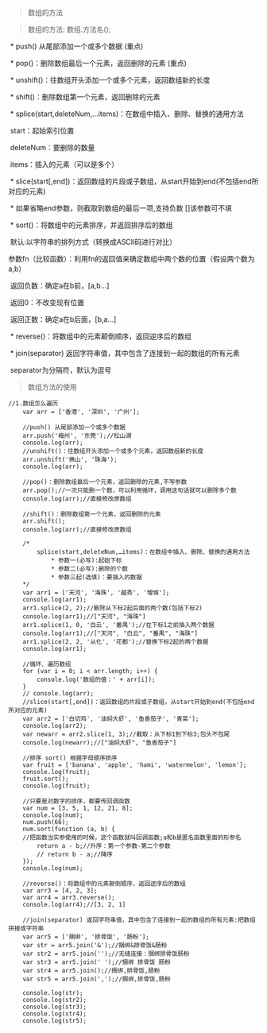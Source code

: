 > 数组的方法

> 数组的方法: 数组.方法名();

​            \* push() 从尾部添加一个或多个数据 (重点)

​             \* pop()：删除数组最后一个元素，返回删除的元素 (重点)

​             \* unshift()：往数组开头添加一个或多个元素，返回数组新的长度

​             \* shift()：删除数组第一个元素，返回删除的元素

​             \* splice(start,deleteNum,…items)：在数组中插入、删除、替换的通用方法

​                 start：起始索引位置

​                 deleteNum：要删除的数量

​                 items：插入的元素（可以是多个）

​             \* slice(start[,end])：返回数组的片段或子数组，从start开始到end(不包括end所对应的元素)

​                 \* 如果省略end参数，则截取到数组的最后一项,支持负数  []该参数可不填

​             \* sort()：将数组中的元素排序，并返回排序后的数组

​                 默认:以字符串的排列方式（转换成ASCII码进行对比）

​                 参数fn（比较函数）：利用fn的返回值来确定数组中两个数的位置（假设两个数为a,b）

​                 返回负数：确定a在b前，[a,b…]

​                 返回0：不改变现有位置

​                 返回正数：确定a在b后面，[b,a…]

​             \* reverse()：将数组中的元素颠倒顺序，返回逆序后的数组

​             \* join(separator) 返回字符串值，其中包含了连接到一起的数组的所有元素

​                 separator为分隔符，默认为逗号



> 数组方法的使用

```
//1.数组怎么遍历
    var arr = ['香港', '深圳', '广州'];

    //push() 从尾部添加一个或多个数据
    arr.push('梅州', '东莞');//松山湖
    console.log(arr);
    //unshift()：往数组开头添加一个或多个元素，返回数组新的长度
    arr.unshift('佛山', '珠海');
    console.log(arr);

    //pop()：删除数组最后一个元素，返回删除的元素,不写参数
    arr.pop();//一次只能删一个数，可以利用循环，调用这句话就可以删除多个数
    console.log(arr);//直接修改原数组

    //shift()：删除数组第一个元素，返回删除的元素
    arr.shift();
    console.log(arr);//直接修改原数组

    /*
        splice(start,deleteNum,…items)：在数组中插入、删除、替换的通用方法
            * 参数一(必写):起始下标
            * 参数二(必写):删除的个数
            * 参数三起(选填)：要插入的数据
    */
    var arr1 = ['天河', '海珠', '越秀', '增城'];
    console.log(arr1);
    arr1.splice(2, 2);//删除从下标2起后面的两个数(包括下标2)
    console.log(arr1);//["天河", "海珠"]
    arr1.splice(1, 0, '白云', '番禺');//在下标1之前插入两个数据
    console.log(arr1);//["天河", "白云", "番禺", "海珠"]
    arr1.splice(2, 2, '从化', '花都');//替换下标2起的两个数据
    console.log(arr1);

    //循环、遍历数组
    for (var i = 0; i < arr.length; i++) {
        console.log('数组的值：' + arr[i]);
    }
    // console.log(arr);
    //slice(start[,end])：返回数组的片段或子数组，从start开始到end(不包括end所对应的元素)
    var arr2 = ['白切鸡', '油焖大虾', '鱼香茄子', '青菜'];
    console.log(arr2);
    var newarr = arr2.slice(1, 3);//截取：从下标1到下标3;包头不包尾
    console.log(newarr);//["油焖大虾", "鱼香茄子"]

    //排序 sort() 根据字母顺序排序
    var fruit = ['banana', 'apple', 'hami', 'watermelon', 'lemon'];
    console.log(fruit);
    fruit.sort();
    console.log(fruit);

    //只要是对数字的排序，都要传回调函数
    var num = [3, 5, 1, 12, 21, 8];
    console.log(num);
    num.push(66);
    num.sort(function (a, b) {
    //把函数当实参使用的时候，这个函数就叫回调函数;a和b是匿名函数里面的形参名
        return a - b;//升序：第一个参数-第二个参数
        // return b - a;//降序
    });
    console.log(num);

    //reverse()：将数组中的元素颠倒顺序，返回逆序后的数组
    var arr3 = [4, 2, 3];
    var arr4 = arr3.reverse();
    console.log(arr4);//[3, 2, 1]

    //join(separator) 返回字符串值，其中包含了连接到一起的数组的所有元素:把数组拼接成字符串
    var arr5 = ['捆绑', '排骨饭', '肠粉'];
    var str = arr5.join('&');//捆绑&排骨饭&肠粉
    var str2 = arr5.join('');//无缝连接：捆绑排骨饭肠粉
    var str3 = arr5.join(' ');//捆绑 排骨饭 肠粉
    var str4 = arr5.join();//捆绑,排骨饭,肠粉
    var str5 = arr5.join(',');//捆绑,排骨饭,肠粉

    console.log(str);
    console.log(str2);
    console.log(str3);
    console.log(str4);
    console.log(str5);
```

